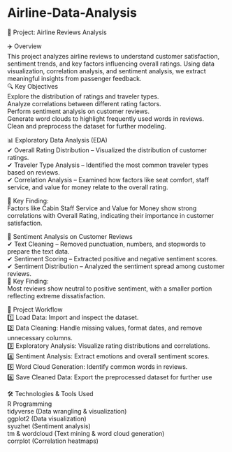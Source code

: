 # Airline-Data-Analysis
📌 Project: Airline Reviews Analysis
<br>

✈️ Overview
<br>
This project analyzes airline reviews to understand customer satisfaction, sentiment trends, and key factors influencing overall ratings. Using data visualization, correlation analysis, and sentiment analysis, we extract meaningful insights from passenger feedback.
<br>
🔍 Key Objectives
<br>
Explore the distribution of ratings and traveler types.<br>
Analyze correlations between different rating factors.<br>
Perform sentiment analysis on customer reviews.<br>
Generate word clouds to highlight frequently used words in reviews.<br>
Clean and preprocess the dataset for further modeling.
<br>

📊 Exploratory Data Analysis (EDA)
<br>
✔ Overall Rating Distribution – Visualized the distribution of customer ratings.<br>
✔ Traveler Type Analysis – Identified the most common traveler types based on reviews.<br>
✔ Correlation Analysis – Examined how factors like seat comfort, staff service, and value for money relate to the overall rating.<br>

📌 Key Finding:
<br>
Factors like Cabin Staff Service and Value for Money show strong correlations with Overall Rating, indicating their importance in customer satisfaction.
<br>

💬 Sentiment Analysis on Customer Reviews<br>
✔ Text Cleaning – Removed punctuation, numbers, and stopwords to prepare the text data.<br>
✔ Sentiment Scoring – Extracted positive and negative sentiment scores.<br>
✔ Sentiment Distribution – Analyzed the sentiment spread among customer reviews.
<br>
📌 Key Finding:<br> 
Most reviews show neutral to positive sentiment, with a smaller portion reflecting extreme dissatisfaction.
<br>

📂 Project Workflow
<br>
1️⃣ Load Data: Import and inspect the dataset.<br>
2️⃣ Data Cleaning: Handle missing values, format dates, and remove unnecessary columns.<br>
3️⃣ Exploratory Analysis: Visualize rating distributions and correlations.<br>
4️⃣ Sentiment Analysis: Extract emotions and overall sentiment scores.<br>
5️⃣ Word Cloud Generation: Identify common words in reviews.<br>
6️⃣ Save Cleaned Data: Export the preprocessed dataset for further use
<br>

🛠 Technologies & Tools Used
<br>
R Programming<br>
tidyverse (Data wrangling & visualization)<br>
ggplot2 (Data visualization)<br>
syuzhet (Sentiment analysis)<br>
tm & wordcloud (Text mining & word cloud generation)<br>
corrplot (Correlation heatmaps)

